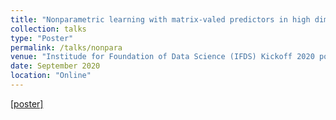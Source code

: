 ```yaml
---
title: "Nonparametric learning with matrix-valed predictors in high dimensions"
collection: talks
type: "Poster"
permalink: /talks/nonpara
venue: "Institude for Foundation of Data Science (IFDS) Kickoff 2020 poster session"
date: September 2020
location: "Online"
---
```


[[poster]](https://github.com/Chanwoost/Chanwoost.github.io/blob/master/files/IFDS2020kickoff_chanwoo.pdf)
